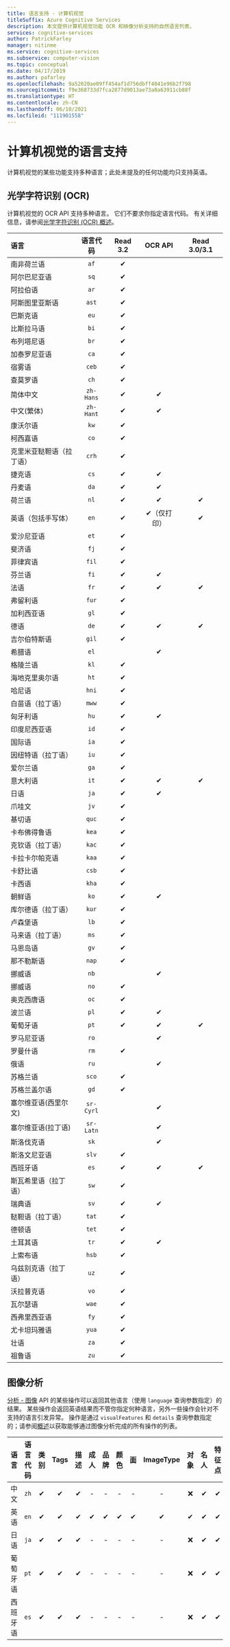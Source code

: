 ```yaml
---
title: 语言支持 - 计算机视觉
titleSuffix: Azure Cognitive Services
description: 本文提供计算机视觉功能 OCR 和映像分析支持的自然语言列表。
services: cognitive-services
author: PatrickFarley
manager: nitinme
ms.service: cognitive-services
ms.subservice: computer-vision
ms.topic: conceptual
ms.date: 04/17/2019
ms.author: pafarley
ms.openlocfilehash: 9a52020ae09ff454af1d756dbff4041e96b2f798
ms.sourcegitcommit: f9e368733d7fca2877d9013ae73a8a63911cb88f
ms.translationtype: HT
ms.contentlocale: zh-CN
ms.lasthandoff: 06/10/2021
ms.locfileid: "111901558"
---
```

# <a name="language-support-for-computer-vision"></a>计算机视觉的语言支持

计算机视觉的某些功能支持多种语言；此处未提及的任何功能均只支持英语。

## <a name="optical-character-recognition-ocr"></a>光学字符识别 (OCR)

计算机视觉的 OCR API 支持多种语言。 它们不要求你指定语言代码。 有关详细信息，请参阅[光学字符识别 (OCR) 概述](overview-ocr.md)。

|语言| 语言代码 | Read 3.2 | OCR API | Read 3.0/3.1 |
|:-----|:----:|:-----:|:---:|:---:|
|南非荷兰语|`af`|✔ | | |
|阿尔巴尼亚语 |`sq`|✔ | | |
|阿拉伯语 | `ar`| ✔ | | |
|阿斯图里亚斯语 |`ast`|✔ | | |
|巴斯克语  |`eu`| ✔ | | |
|比斯拉马语   |`bi`|✔ | | |
|布列塔尼语    |`br`|✔ | | |
|加泰罗尼亚语    |`ca`|✔ | | |
|宿雾语    |`ceb`|✔ | | |
|查莫罗语  |`ch`|✔| | |
|简体中文 | `zh-Hans`|✔ |✔ | |
|中文(繁体) | `zh-Hant`|✔ |✔ | |
|康沃尔语     |`kw`|✔ | | |
|柯西嘉语      |`co`|✔ | | |
|克里米亚鞑靼语（拉丁语）  |`crh`| ✔ | | |
|捷克语 | `cs` |✔ | ✔ | |
|丹麦语 | `da` |✔ | ✔ | |
|荷兰语 | `nl` |✔ |✔ |✔ |
|英语（包括手写体） | `en` |✔ |✔（仅打印）|✔ |
|爱沙尼亚语  |`et`|✔ | | |
|斐济语 |`fj`|✔ | | |
|菲律宾语  |`fil`|✔ | | |
|芬兰语 | `fi` |✔ |✔ | |
|法语 | `fr` |✔ |✔ |✔ |
|弗留利语  | `fur` |✔ | | |
|加利西亚语   | `gl` |✔ | | |
|德语 | `de` |✔ |✔ |✔ |
|吉尔伯特斯语    | `gil` |✔ | | |
|希腊语 | `el` | |✔ | |
|格陵兰语   | `kl` |✔ | | |
|海地克里奥尔语  | `ht` |✔ | | |
|哈尼语  | `hni` |✔ | | |
|白苗语（拉丁语） | `mww` | ✔ | | |
|匈牙利语 | `hu` | ✔ |✔ | |
|印度尼西亚语   | `id` |✔ | | |
|国际语  | `ia` |✔ | | |
|因纽特语（拉丁语）  | `iu` | ✔ | | |
|爱尔兰语    | `ga` |✔ | | |
|意大利语 | `it` |✔ |✔ |✔ |
|日语 | `ja` |✔ |✔ | |
|爪哇文 | `jv` |✔ | | |
|基切语  | `quc` |✔ | | |
|卡布佛得鲁语 | `kea` |✔ | | |
|克钦语（拉丁语） | `kac` |✔ | | |
|卡拉卡尔帕克语 | `kaa` | ✔ | | |
|卡舒比语 | `csb` |✔ | | |
|卡西语  | `kha` | ✔ | | |
|朝鲜语 | `ko` |✔ |✔ | |
|库尔德语（拉丁语） | `kur` |✔ | | |
|卢森堡语  | `lb` | ✔ | | |
|马来语（拉丁语）  | `ms` | ✔ | | |
|马恩岛语  | `gv` | ✔ | | |
|那不勒斯语   | `nap` | ✔ | | |
|挪威语 | `nb` | | ✔ | |
|挪威语 | `no` | ✔ | | |
|奥克西唐语 | `oc` | ✔ | | |
|波兰语 | `pl` | ✔ |✔ | |
|葡萄牙语 | `pt` |✔ |✔ |✔ |
|罗马尼亚语 | `ro` | | ✔ | |
|罗曼什语  | `rm` | ✔ | | |
|俄语 | `ru` | |✔ | |
|苏格兰语  | `sco` | ✔ | | |
|苏格兰盖尔语  | `gd` |✔ | | |
|塞尔维亚语(西里尔文) | `sr-Cyrl` | |✔ | |
|塞尔维亚语(拉丁语) | `sr-Latn` | |✔ | |
|斯洛伐克语 | `sk` | |✔ | |
|斯洛文尼亚语  | `slv` | ✔ || |
|西班牙语 | `es` |✔ |✔ |✔ |
|斯瓦希里语（拉丁语）  | `sw` |✔ | | |
|瑞典语 | `sv` |✔ |✔ | |
|鞑靼语（拉丁语）  | `tat` | ✔ | | |
|德顿语    | `tet` |✔ |  | |
|土耳其语 | `tr` |✔ | ✔ | |
|上索布语  | `hsb` |✔ |  | |
|乌兹别克语（拉丁语）     | `uz` |✔ |  | |
|沃拉普克语   | `vo` | ✔ | | |
|瓦尔瑟语    | `wae` | ✔ | | |
|西弗里西亚语 | `fy` | ✔ | | |
|尤卡坦玛雅语 | `yua` | ✔ | | |
|壮语 | `za` |✔ |  | |
|祖鲁语  | `zu` | ✔ | | |

## <a name="image-analysis"></a>图像分析

[分析 - 图像](https://westcentralus.dev.cognitive.microsoft.com/docs/services/computer-vision-v3-1-ga/operations/56f91f2e778daf14a499f21b) API 的某些操作可以返回其他语言（使用 `language` 查询参数指定）的结果。 某些操作会返回英语结果而不管你指定何种语言，另外一些操作会针对不支持的语言引发异常。 操作是通过 `visualFeatures` 和 `details` 查询参数指定的；请参阅[概述](overview-image-analysis.md)以获取能够通过图像分析完成的所有操作的列表。

|语言 | 语言代码 | 类别 | Tags | 描述 | 成人 | 品牌 | 颜色 | 面 | ImageType | 对象 | 名人 | 特征点 |
|:---|:---:|:----:|:---:|:---:|:---:|:---:|:---:|:---:|:---:|:---:|:---:|:---:|
|中文 | `zh`    | ✔ | ✔| ✔|-|-|-|-|-|❌|✔|✔|
|英语 | `en`   | ✔ | ✔| ✔|✔|✔|✔|✔|✔|✔|✔|✔|
|日语 | `ja`   | ✔ | ✔| ✔|-|-|-|-|-|❌|✔|✔|
|葡萄牙语 | `pt` | ✔ | ✔| ✔|-|-|-|-|-|❌|✔|✔|
|西班牙语 | `es`    | ✔ | ✔| ✔|-|-|-|-|-|❌|✔|✔|
